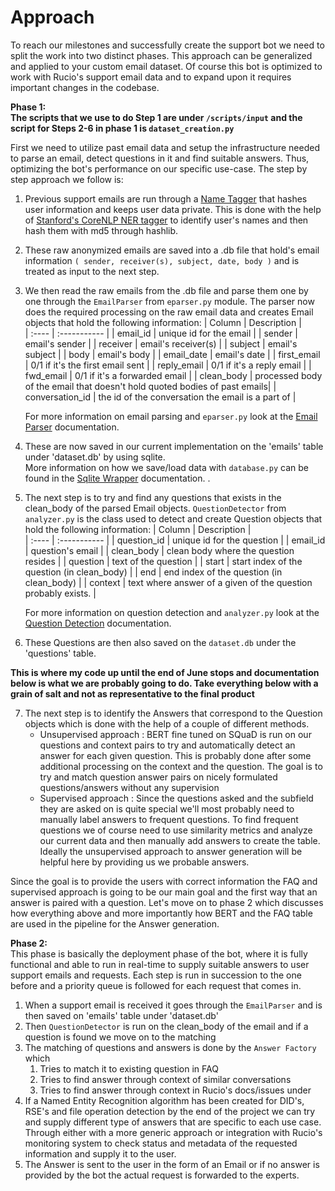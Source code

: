 # Approach

To reach our milestones and successfully create the support bot we need to split the work into two distinct phases. This approach can be generalized and applied to your custom email dataset. Of course this bot is optimized to work with Rucio's support email data and to expand upon it requires important changes in the codebase.

**Phase 1:**  
**The scripts that we use to do Step 1 are under `/scripts/input` and the script for Steps 2-6 in phase 1 is `dataset_creation.py`**

First we need to utilize past email data and setup the infrastructure needed to parse an email, detect questions in it and find suitable answers. Thus, optimizing the bot's performance on our specific use-case. The step by step approach we follow is:  
  
1) Previous support emails are run through a [Name Tagger](name_tagger.md) that hashes user information and keeps user data private. This is done with the help of [Stanford's CoreNLP NER tagger](https://stanfordnlp.github.io/CoreNLP/cmdline.html) to identify user's names and then hash them with md5 through hashlib.
2) These raw anonymized emails are saved into a .db file that hold's email information `( sender, receiver(s), subject, date, body )` and is treated as input to the next step.
3) We then read the raw emails from the .db file and parse them one by one through the `EmailParser` from `eparser.py` module. The parser now does the required processing on the raw email data and creates Email objects that hold the following information:
    | Column            | Description                                                               |   
    | :----             | :-----------                                                              |
    | email_id          | unique id for the email                                                   |
    | sender            | email's sender                                                            |
    | receiver          | email's receiver(s)                                                       |
    | subject           | email's subject                                                           |
    | body              | email's body                                                              |
    | email_date        | email's date                                                              |
    | first_email       | 0/1 if it's the first email sent                                          |
    | reply_email       | 0/1 if it's a reply email                                                 |
    | fwd_email         | 0/1 if it's a forwarded email                                             |
    | clean_body        | processed body of the email that doesn't hold quoted bodies of past emails|
    | conversation_id   | the id of the conversation the email is a part of                         | 
    
    For more information on email parsing and `eparser.py` look at the [Email Parser](email_parser.md) documentation.
4) These are now saved in our current implementation on the 'emails' table under 'dataset.db' by using sqlite.      
More information on how we save/load data with `database.py` can be found in the [Sqlite Wrapper](sqlite_wrapper.md) documentation.  .

5) The next step is to try and find any questions that exists in the clean_body of the parsed Email objects. `QuestionDetector` from `analyzer.py` is the class used to detect and create Question objects that hold the following information:
    | Column        | Description                                                               |   
    | :----         | :-----------                                                              |
    | question_id   | unique id for the question                                                |
    | email_id      | question's email                                                          |
    | clean_body    | clean body where the question resides                                     |
    | question      | text of the question                                                      |
    | start         | start index of the question (in clean_body)                               |
    | end           | end index of the question (in clean_body)                                 |
    | context       | text where answer of a given of the question probably exists.             |
    
    For more information on question detection and `analyzer.py` look at the [Question Detection](question_detector.md) documentation.
6) These Questions are then also saved on the `dataset.db` under the 'questions' table. 

**This is where my code up until the end of June stops and documentation below is what we are probably going to do. Take everything below with a grain of salt and not as representative to the final product** 

7) The next step is to identify the Answers that correspond to the Question objects which is done with the help of a couple of different methods.
    * Unsupervised approach : BERT fine tuned on SQuaD is run on our questions and context pairs to try and automatically detect an answer for each given question. This is probably done after some additional processing on the context and the question. The goal is to try and match question answer pairs on nicely formulated questions/answers without any supervision
    * Supervised approach	: Since the questions asked and the subfield they are asked on is quite special we'll most probably need to manually label answers to frequent questions. To find frequent questions we of course need to use similarity metrics and analyze our current data and then manually add answers to create the table. Ideally the unsupervised approach to answer generation will be helpful here by providing us we probable answers.  

Since the goal is to provide the users with correct information the FAQ and supervised approach is going to be our main goal and the first way that an answer is paired with a question. 
Let's move on to phase 2 which discusses how everything above and more importantly how BERT and the FAQ table are used in the pipeline for the Answer generation.

**Phase 2:**  
This phase is basically the deployment phase of the bot, where it is fully functional and able to run in real-time to supply suitable answers to user support emails and requests. Each step is run in succession to the one before and a priority queue is followed for each request that comes in.

1) When a support email is received it goes through the `EmailParser` and is then saved on 'emails' table under 'dataset.db'
2) Then `QuestionDetector` is run on the clean_body of the email and if a question is found we move on to the matching
3) The matching of questions and answers is done by the `Answer Factory` which
   1) Tries to match it to existing question in FAQ
   2) Tries to find answer through context of similar conversations  
   3) Tries to find answer through context in Rucio's docs/issues under 
4) If a Named Entity Recognition  algorithm has been created for DID's, RSE's and file operation detection by the end of the project we can try and supply different type of  answers that are specific to each use case. Through either with a more generic approach or integration with Rucio's monitoring system to check status and metadata of the requested information and supply it to the user.
5) The Answer is sent to the user in the form of an Email or if no answer is provided by the bot the actual request is forwarded to the experts.
